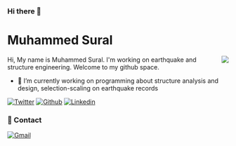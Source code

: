 ### Hi there 👋

# Muhammed Sural
<img align='right' src="https://github-readme-stats.vercel.app/api?username=muhammedsural&show_icons=true">

Hi, My name is Muhammed Sural. I'm working on earthquake and structure engineering. Welcome to my github space.
- 🔭 I’m currently working on programming about structure analysis and design, selection-scaling on earthquake records

[![Twitter](https://img.shields.io/twitter/follow/SuralMuhammet?style=social)](https://twitter.com/SuralMuhammet)
[![Github](https://img.shields.io/github/followers/muhammedsural?style=social)](https://github.com/muhammedsural)
[![Linkedin](https://img.shields.io/badge/-LinkedIn-blue?style=flat&logo=Linkedin&logoColor=white)](https://www.linkedin.com/in/muhammedsural/)



### 💬 Contact

[![Gmail](https://img.shields.io/badge/-Email-c14438?style=flat&logo=Gmail&logoColor=white)](mailto:muhammedsural@gmail.com)

<!--
**muhammedsural/muhammedsural** is a ✨ _special_ ✨ repository because its `README.md` (this file) appears on your GitHub profile.

Here are some ideas to get you started:

- 🔭 I’m currently working on ...
- 🌱 I’m currently learning ...
- 👯 I’m looking to collaborate on ...
- 🤔 I’m looking for help with ...
- 💬 Ask me about ...
- 📫 How to reach me: ...
- 😄 Pronouns: ...
- ⚡ Fun fact: ...
-->
